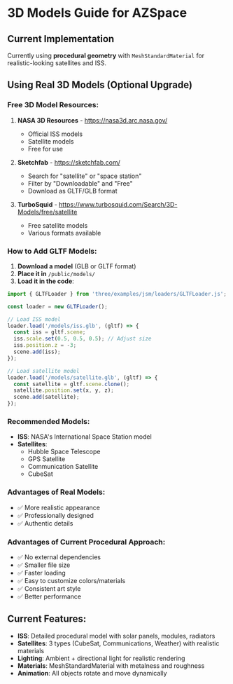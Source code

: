 # 3D Models Guide for AZSpace

## Current Implementation
Currently using **procedural geometry** with `MeshStandardMaterial` for realistic-looking satellites and ISS.

## Using Real 3D Models (Optional Upgrade)

### Free 3D Model Resources:
1. **NASA 3D Resources** - https://nasa3d.arc.nasa.gov/
   - Official ISS models
   - Satellite models
   - Free for use

2. **Sketchfab** - https://sketchfab.com/
   - Search for "satellite" or "space station"
   - Filter by "Downloadable" and "Free"
   - Download as GLTF/GLB format

3. **TurboSquid** - https://www.turbosquid.com/Search/3D-Models/free/satellite
   - Free satellite models
   - Various formats available

### How to Add GLTF Models:

1. **Download a model** (GLB or GLTF format)
2. **Place it in** `/public/models/`
3. **Load it in the code**:

```typescript
import { GLTFLoader } from 'three/examples/jsm/loaders/GLTFLoader.js';

const loader = new GLTFLoader();

// Load ISS model
loader.load('/models/iss.glb', (gltf) => {
  const iss = gltf.scene;
  iss.scale.set(0.5, 0.5, 0.5); // Adjust size
  iss.position.z = -3;
  scene.add(iss);
});

// Load satellite model
loader.load('/models/satellite.glb', (gltf) => {
  const satellite = gltf.scene.clone();
  satellite.position.set(x, y, z);
  scene.add(satellite);
});
```

### Recommended Models:
- **ISS**: NASA's International Space Station model
- **Satellites**: 
  - Hubble Space Telescope
  - GPS Satellite
  - Communication Satellite
  - CubeSat

### Advantages of Real Models:
- ✅ More realistic appearance
- ✅ Professionally designed
- ✅ Authentic details

### Advantages of Current Procedural Approach:
- ✅ No external dependencies
- ✅ Smaller file size
- ✅ Faster loading
- ✅ Easy to customize colors/materials
- ✅ Consistent art style
- ✅ Better performance

## Current Features:
- **ISS**: Detailed procedural model with solar panels, modules, radiators
- **Satellites**: 3 types (CubeSat, Communications, Weather) with realistic materials
- **Lighting**: Ambient + directional light for realistic rendering
- **Materials**: MeshStandardMaterial with metalness and roughness
- **Animation**: All objects rotate and move dynamically
